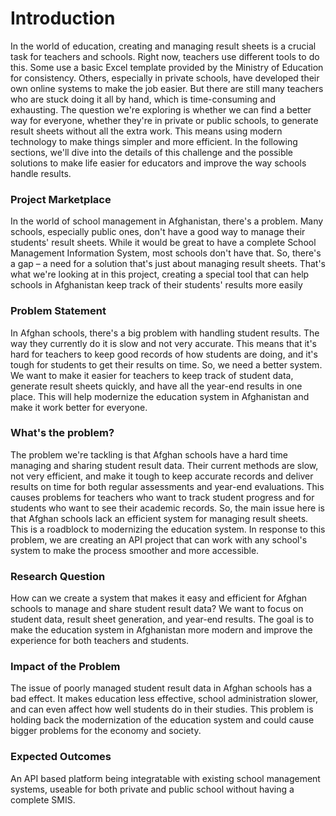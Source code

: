 
# Introduction

In the world of education, creating and managing result sheets is a crucial task for teachers and schools. Right now, teachers use different tools to do this. Some use a basic Excel template provided by the Ministry of Education for consistency. Others, especially in private schools, have developed their own online systems to make the job easier. But there are still many teachers who are stuck doing it all by hand, which is time-consuming and exhausting.
The question we're exploring is whether we can find a better way for everyone, whether they're in private or public schools, to generate result sheets without all the extra work. This means using modern technology to make things simpler and more efficient.
In the following sections, we'll dive into the details of this challenge and the possible solutions to make life easier for educators and improve the way schools handle results.

### Project Marketplace

In the world of school management in Afghanistan, there's a problem. Many schools, especially public ones, don't have a good way to manage their students' result sheets. While it would be great to have a complete School Management Information System, most schools don't have that.
So, there's a gap – a need for a solution that's just about managing result sheets. That's what we're looking at in this project, creating a special tool that can help schools in Afghanistan keep track of their students' results more easily

### Problem Statement

In Afghan schools, there's a big problem with handling student results. The way they currently do it is slow and not very accurate. This means that it's hard for teachers to keep good records of how students are doing, and it's tough for students to get their results on time.
So, we need a better system. We want to make it easier for teachers to keep track of student data, generate result sheets quickly, and have all the year-end results in one place. This will help modernize the education system in Afghanistan and make it work better for everyone.

### What's the problem?

The problem we're tackling is that Afghan schools have a hard time managing and sharing student result data. Their current methods are slow, not very efficient, and make it tough to keep accurate records and deliver results on time for both regular assessments and year-end evaluations. This causes problems for teachers who want to track student progress and for students who want to see their academic records.
So, the main issue here is that Afghan schools lack an efficient system for managing result sheets. This is a roadblock to modernizing the education system. In response to this problem, we are creating an API project that can work with any school's system to make the process smoother and more accessible.

### Research Question

How can we create a system that makes it easy and efficient for Afghan schools to manage and share student result data? We want to focus on student data, result sheet generation, and year-end results. The goal is to make the education system in Afghanistan more modern and improve the experience for both teachers and students.

### Impact of the Problem

The issue of poorly managed student result data in Afghan schools has a bad effect. It makes education less effective, school administration slower, and can even affect how well students do in their studies. This problem is holding back the modernization of the education system and could cause bigger problems for the economy and society.

### Expected Outcomes
An API based platform being integratable with existing school management systems, useable for both private and public school without having a complete SMIS. 




